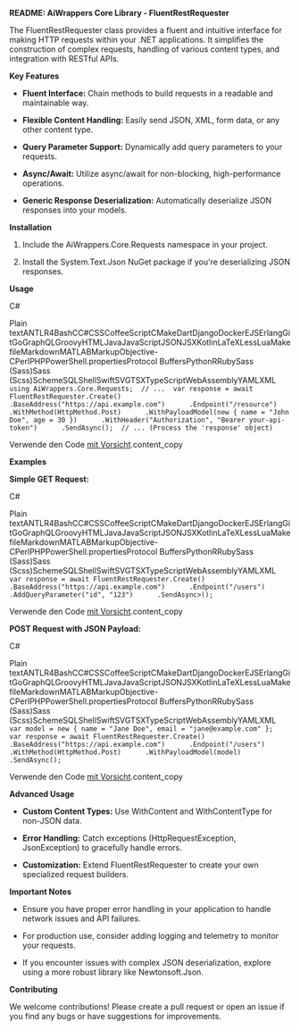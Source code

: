 **README: AiWrappers Core Library - FluentRestRequester**

The FluentRestRequester class provides a fluent and intuitive interface for making HTTP requests within your .NET applications. It simplifies the construction of complex requests, handling of various content types, and integration with RESTful APIs.

**Key Features**

*   **Fluent Interface:** Chain methods to build requests in a readable and maintainable way.
    
*   **Flexible Content Handling:** Easily send JSON, XML, form data, or any other content type.
    
*   **Query Parameter Support:** Dynamically add query parameters to your requests.
    
*   **Async/Await:** Utilize async/await for non-blocking, high-performance operations.
    
*   **Generic Response Deserialization:** Automatically deserialize JSON responses into your models.
    

**Installation**

1.  Include the AiWrappers.Core.Requests namespace in your project.
    
2.  Install the System.Text.Json NuGet package if you're deserializing JSON responses.
    

**Usage**

C#

Plain textANTLR4BashCC#CSSCoffeeScriptCMakeDartDjangoDockerEJSErlangGitGoGraphQLGroovyHTMLJavaJavaScriptJSONJSXKotlinLaTeXLessLuaMakefileMarkdownMATLABMarkupObjective-CPerlPHPPowerShell.propertiesProtocol BuffersPythonRRubySass (Sass)Sass (Scss)SchemeSQLShellSwiftSVGTSXTypeScriptWebAssemblyYAMLXML`   using AiWrappers.Core.Requests;  // ...  var response = await FluentRestRequester.Create()      .BaseAddress("https://api.example.com")      .Endpoint("/resource")      .WithMethod(HttpMethod.Post)      .WithPayloadModel(new { name = "John Doe", age = 30 })      .WithHeader("Authorization", "Bearer your-api-token")      .SendAsync();  // ... (Process the 'response' object)   `

Verwende den Code [mit Vorsicht](/faq#coding).content\_copy

**Examples**

**Simple GET Request:**

C#

Plain textANTLR4BashCC#CSSCoffeeScriptCMakeDartDjangoDockerEJSErlangGitGoGraphQLGroovyHTMLJavaJavaScriptJSONJSXKotlinLaTeXLessLuaMakefileMarkdownMATLABMarkupObjective-CPerlPHPPowerShell.propertiesProtocol BuffersPythonRRubySass (Sass)Sass (Scss)SchemeSQLShellSwiftSVGTSXTypeScriptWebAssemblyYAMLXML`   var response = await FluentRestRequester.Create()      .BaseAddress("https://api.example.com")      .Endpoint("/users")      .AddQueryParameter("id", "123")      .SendAsync>();   `

Verwende den Code [mit Vorsicht](/faq#coding).content\_copy

**POST Request with JSON Payload:**

C#

Plain textANTLR4BashCC#CSSCoffeeScriptCMakeDartDjangoDockerEJSErlangGitGoGraphQLGroovyHTMLJavaJavaScriptJSONJSXKotlinLaTeXLessLuaMakefileMarkdownMATLABMarkupObjective-CPerlPHPPowerShell.propertiesProtocol BuffersPythonRRubySass (Sass)Sass (Scss)SchemeSQLShellSwiftSVGTSXTypeScriptWebAssemblyYAMLXML`   var model = new { name = "Jane Doe", email = "jane@example.com" };  var response = await FluentRestRequester.Create()      .BaseAddress("https://api.example.com")      .Endpoint("/users")      .WithMethod(HttpMethod.Post)      .WithPayloadModel(model)      .SendAsync();   `

Verwende den Code [mit Vorsicht](/faq#coding).content\_copy

**Advanced Usage**

*   **Custom Content Types:** Use WithContent and WithContentType for non-JSON data.
    
*   **Error Handling:** Catch exceptions (HttpRequestException, JsonException) to gracefully handle errors.
    
*   **Customization:** Extend FluentRestRequester to create your own specialized request builders.
    

**Important Notes**

*   Ensure you have proper error handling in your application to handle network issues and API failures.
    
*   For production use, consider adding logging and telemetry to monitor your requests.
    
*   If you encounter issues with complex JSON deserialization, explore using a more robust library like Newtonsoft.Json.
    

**Contributing**

We welcome contributions! Please create a pull request or open an issue if you find any bugs or have suggestions for improvements.
